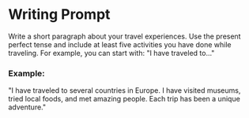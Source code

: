 # Writing Prompt

Write a short paragraph about your travel experiences. Use the present perfect tense and include at least five activities you have done while traveling. For example, you can start with: "I have traveled to..."

### Example:
"I have traveled to several countries in Europe. I have visited museums, tried local foods, and met amazing people. Each trip has been a unique adventure."
